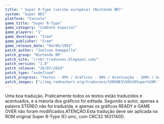 ```yaml
---
title: " Super R-Type (versão européia) (Nintendo BR)"
system: "Super NES"
platform: "Console"
game_title: "Super R-Type"
game_category: "Combate espacial"
game_players: "1"
game_developer: "Irem"
game_publisher: "Irem"
game_release_date: "04/06/1992"
patch_author: "Joelson Kamppello"
patch_group: "Nintendo BR"
patch_site: "//nbr-traducoes.blogspot.com/"
patch_version: "1.0"
patch_release: "26/07/2010"
patch_type: "undefined"
patch_progress: "Textos - 99% / Gráficos - 90% / Acentuação - 100% / Geral - 95%"
patch_images: ["//img.romhackers.org/traducoes/%5BSNES%5D%20Super%20R-Type%20-%20Nintendo%20BR%20-%201.png","//img.romhackers.org/traducoes/%5BSNES%5D%20Super%20R-Type%20-%20Nintendo%20BR%20-%202.png","//img.romhackers.org/traducoes/%5BSNES%5D%20Super%20R-Type%20-%20Nintendo%20BR%20-%203.png"]
---
```

Uma boa tradução. Praticamente todos os textos estão traduzidos e acentuados, e a maioria dos gráficos foi editada. Segundo o autor, apenas a palavra STEREO não foi traduzida, e apenas os gráficos READY e GAME OVER não foram modificados.ATENÇÃO:Esta tradução deve ser aplicada na ROM original Super R-Type (E).smc, com CRC32 1631740D.
